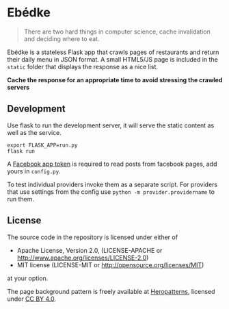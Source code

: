 # Ebédke

> There are two hard things in computer science, cache invalidation and deciding
> where to eat.

Ebédke is a stateless Flask app that crawls pages of restaurants and return
their daily menu in JSON format. A small HTML5/JS page is included in the
`static` folder that displays the response as a nice list.

**Cache the response for an appropriate time to avoid stressing the crawled
servers**

## Development

Use flask to run the development server, it will serve the static content as
well as the service.

```
export FLASK_APP=run.py
flask run
```

A [Facebook app
token](https://developers.facebook.com/docs/facebook-login/access-tokens#apptokens)
is required to read posts from facebook pages, add yours in `config.py`.

To test individual  providers invoke them as a separate script. For providers
that use settings from the config use `python -m provider.providername` to run
them.

## License


The source code in the repository is licensed under either of
  - Apache License, Version 2.0, (LICENSE-APACHE or http://www.apache.org/licenses/LICENSE-2.0)
  - MIT license (LICENSE-MIT or http://opensource.org/licenses/MIT)

at your option.

The page background pattern is freely available at [Heropatterns](http://www.heropatterns.com/),
licensed under [CC BY 4.0](http://creativecommons.org/licenses/by/4.0/).